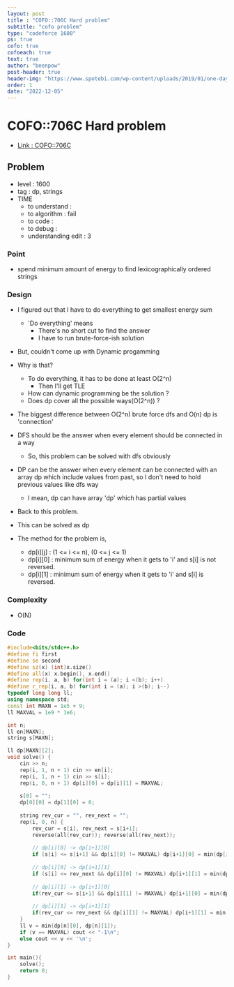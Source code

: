 ```yaml
---
layout: post
title : "COFO::706C Hard problem"
subtitle: "cofo problem"
type: "codeforce 1600"
ps: true
cofo: true
cofoeach: true
text: true
author: "beenpow"
post-header: true
header-img: "https://www.spotebi.com/wp-content/uploads/2019/01/one-day-day-one-workout-motivation-spotebi.jpg"
order: 1
date: "2022-12-05"
---
```

# COFO::706C Hard problem
- [Link : COFO::706C](https://codeforces.com/problemset/problem/706/C)


## Problem 

- level : 1600
- tag : dp, strings
- TIME
  - to understand    : 
  - to algorithm     : fail
  - to code          : 
  - to debug         : 
  - understanding edit : 3

### Point
- spend minimum amount of energy to find lexicographically ordered strings

### Design
- I figured out that I have to do everything to get smallest energy sum
  - 'Do everything' means 
    - There's no short cut to find the answer
    - I have to run brute-force-ish solution
- But, couldn't come up with Dynamic progamming
- Why is that?
  - To do everything, it has to be done at least O(2^n)
     - Then I'll get TLE
  - How can dynamic programming be the solution ?
  - Does dp cover all the possible ways(O(2^n)) ?
- The biggest difference between O(2^n) brute force dfs and O(n) dp is 'connection'
- DFS should be the answer when every element should be connected in a way
  - So, this problem can be solved with dfs obviously
- DP can be the answer when every element can be connected with an array dp which include values from past, so I don't need to hold previous values like dfs way
  - I mean, dp can have array 'dp' which has partial values

- Back to this problem.
- This can be solved as dp
- The method for the problem is,
  - dp[i][j] : (1 <= i <= n), (0 <= j <= 1)
  - dp[i][0] : minimum sum of energy when it gets to 'i' and s[i] is not reversed.
  - dp[i][1] : minimum sum of energy when it gets to 'i' and s[i] is reversed.

### Complexity
- O(N)

### Code

```cpp
#include<bits/stdc++.h>
#define fi first
#define se second
#define sz(x) (int)x.size()
#define all(x) x.begin(), x.end()
#define rep(i, a, b) for(int i = (a); i <(b); i++)
#define r_rep(i, a, b) for(int i = (a); i >(b); i--)
typedef long long ll;
using namespace std;
const int MAXN = 1e5 + 9;
ll MAXVAL = 1e9 * 1e6;

int n;
ll en[MAXN];
string s[MAXN];

ll dp[MAXN][2];
void solve() {
    cin >> n;
    rep(i, 1, n + 1) cin >> en[i];
    rep(i, 1, n + 1) cin >> s[i];
    rep(i, 0, n + 1) dp[i][0] = dp[i][1] = MAXVAL;
    
    s[0] = "";
    dp[0][0] = dp[1][0] = 0;
    
    string rev_cur = "", rev_next = "";
    rep(i, 0, n) {
        rev_cur = s[i], rev_next = s[i+1];
        reverse(all(rev_cur)); reverse(all(rev_next));
        
        // dp[i][0] -> dp[i+1][0]
        if (s[i] <= s[i+1] && dp[i][0] != MAXVAL) dp[i+1][0] = min(dp[i+1][0], dp[i][0]);
        
        // dp[i][0] -> dp[i+1][1]
        if (s[i] <= rev_next && dp[i][0] != MAXVAL) dp[i+1][1] = min(dp[i+1][1], dp[i][0] + en[i+1]);
        
        // dp[i][1] -> dp[i+1][0]
        if(rev_cur <= s[i+1] && dp[i][1] != MAXVAL) dp[i+1][0] = min(dp[i+1][0], dp[i][1]);
        
        // dp[i][1] -> dp[i+1][1]
        if(rev_cur <= rev_next && dp[i][1] != MAXVAL) dp[i+1][1] = min(dp[i+1][1], dp[i][1] + en[i+1]);
    }
    ll v = min(dp[n][0], dp[n][1]);
    if (v == MAXVAL) cout << "-1\n";
    else cout << v << '\n';
}

int main(){
    solve();
    return 0;
}
```
